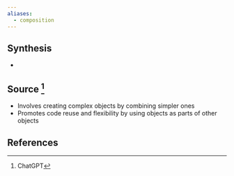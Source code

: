 ```yaml
---
aliases:
  - composition
---
```

## Synthesis
- 
## Source [^1]
- Involves creating complex objects by combining simpler ones
- Promotes code reuse and flexibility by using objects as parts of other objects
## References

[^1]: ChatGPT